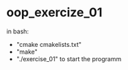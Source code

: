 # oop_exercize_01
in bash:
- "cmake cmakelists.txt"
- "make"
- "./exercise_01" to start the programm
